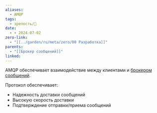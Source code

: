 ```yaml
---
aliases:
  - AMQP
tags:
  - зрелость/🌱
date:
  - - 2024-07-02
zero-link:
  - "[[../garden/ru/meta/zero/00 Разработка]]"
parents:
  - "[[Брокер сообщений]]"
linked: 
---
```

 AMQP обеспечивает взаимодействие между клиентами и [брокером сообщений](Брокер%20сообщений.md).

Протокол обеспечивает:
- Надежность доставки сообщений
- Высокую скорость доставки
- Подтверждение отправки/приема сообщений 